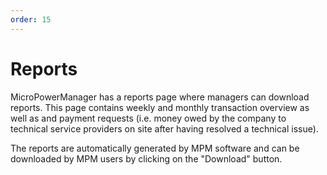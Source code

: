 ```yaml
---
order: 15
---
```


# Reports

MicroPowerManager has a reports page where managers can download reports.
This page contains weekly and monthly transaction overview as well as and payment requests (i.e. money owed by the company to technical service providers on site after having resolved a technical issue).

The reports are automatically generated by MPM software and can be downloaded by MPM users by clicking on the "Download" button.
